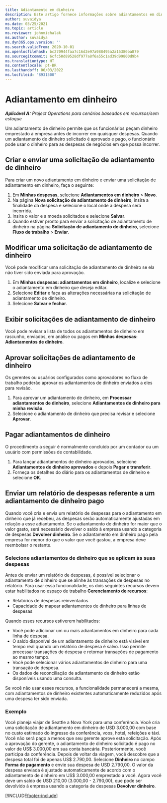 ```yaml
---
title: Adiantamento em dinheiro
description: Este artigo fornece informações sobre adiantamentos em dinheiro.
author: suvaidya
ms.date: 03/25/2021
ms.topic: article
ms.reviewer: johnmichalak
ms.author: suvaidya
ms.dyn365.ops.version: ''
ms.search.validFrom: 2020-10-01
ms.openlocfilehash: bc270944faa7c16d2e97a988495a2a16380ba879
ms.sourcegitcommit: 6cfc50d89528df977a8f6a55c1ad39d99800d9b4
ms.translationtype: HT
ms.contentlocale: pt-BR
ms.lasthandoff: 06/03/2022
ms.locfileid: "8931500"
---
```

# <a name="cash-advance"></a>Adiantamento em dinheiro

_**Aplicável A:** Project Operations para cenários baseados em recursos/sem estoque_

Um adiantamento de dinheiro permite que os funcionários peçam dinheiro emprestado à empresa antes de incorrer em quaisquer despesas. Quando um adiantamento de dinheiro solicitado é aprovado e pago, o funcionário pode usar o dinheiro para as despesas de negócios em que possa incorrer. 

## <a name="create-and-submit-a-cash-advance-request"></a>Criar e enviar uma solicitação de adiantamento de dinheiro
Para criar um novo adiantamento em dinheiro e enviar uma solicitação de adiantamento em dinheiro, faça o seguinte: 

1. Em **Minhas despesas**, selecione **Adiantamentos em dinheiro** > **Novo**. 
2. Na página **Nova solicitação de adiantamento de dinheiro**, insira a finalidade da despesa e selecione o local onde a despesa será incorrida.
3. Insira o valor e a moeda solicitados e selecione **Salvar**. 
4. Quando estiver pronto para enviar a solicitação de adiantamento de dinheiro na página **Solicitação de adiantamento de dinheiro**, selecione **Fluxo de trabalho** > **Enviar**.

## <a name="modify-a-cash-advance-request"></a>Modificar uma solicitação de adiantamento de dinheiro

Você pode modificar uma solicitação de adiantamento de dinheiro se ela não tiver sido enviada para aprovação.

1. Em **Minhas despesas: adiantamentos em dinheiro**, localize e selecione o adiantamento em dinheiro que deseja editar.
2. Selecione **Editar** e faça as alterações necessárias na solicitação de adiantamento de dinheiro. 
3. Selecione **Salvar e fechar**.


## <a name="view-cash-advance-requests"></a>Exibir solicitações de adiantamento de dinheiro
Você pode revisar a lista de todos os adiantamentos de dinheiro em rascunho, enviados, em análise ou pagos em **Minhas despesas: Adiantamentos de dinheiro**. 

## <a name="approve-cash-advance-requests"></a>Aprovar solicitações de adiantamento de dinheiro

Os gerentes ou usuários configurados como aprovadores no fluxo de trabalho poderão aprovar os adiantamentos de dinheiro enviados a eles para revisão. 

1. Para aprovar um adiantamento de dinheiro, em **Processar adiantamentos de dinheiro**, selecione **Adiantamentos de dinheiro para minha revisão**.
2. Selecione o adiantamento de dinheiro que precisa revisar e selecione **Aprovar**.  

## <a name="pay-cash-advances"></a>Pagar adiantamentos de dinheiro 
O procedimento a seguir é normalmente concluído por um contador ou um usuário com permissões de contabilidade.

1. Para lançar adiantamentos de dinheiro aprovados, selecione **Adiantamentos de dinheiro aprovados** e depois **Pagar e transferir**.  
2. Forneça os detalhes do diário para os adiantamentos de dinheiro e selecione **OK**. 

## <a name="submit-an-expense-report-against-a-paid-cash-advance"></a>Enviar um relatório de despesas referente a um adiantamento de dinheiro pago 

Quando você cria e envia um relatório de despesas para o adiantamento em dinheiro que já recebeu, as despesas serão automaticamente ajustadas em relação a esse adiantamento. Se o adiantamento de dinheiro for maior que o valor gasto, será necessário devolver o saldo à empresa usando a categoria de despesas **Devolver dinheiro**. Se o adiantamento em dinheiro pago pela empresa for menor do que o valor que você gastou, a empresa deve reembolsar o restante. 

### <a name="select-cash-advances-that-apply-to-your-expenses"></a>Selecione adiantamentos de dinheiro que se aplicam às suas despesas
Antes de enviar um relatório de despesas, é possível selecionar o adiantamento de dinheiro que se alinhe às transações de despesas no relatório. Para usar essa funcionalidade, os dois seguintes recursos devem estar habilitados no espaço de trabalho **Gerenciamento de recursos**:

  - Relatórios de despesas reinventados
  - Capacidade de mapear adiantamentos de dinheiro para linhas de despesas
 
 Quando esses recursos estiverem habilitados:
 
  - Você pode adicionar um ou mais adiantamentos em dinheiro para cada linha de despesa.
  - O saldo disponível de um adiantamento de dinheiro está visível em tempo real quando um relatório de despesa é salvo. Isso permite processar transações de despesa e retornar transações de pagamento ao mesmo tempo.
  - Você pode selecionar vários adiantamentos de dinheiro para uma transação de despesa.
  - Os dados de reconciliação de adiantamento de dinheiro estão disponíveis usando uma consulta. 
 
Se você não usar esses recursos, a funcionalidade permanecerá a mesma, com adiantamentos de dinheiro existentes automaticamente reduzidos após uma despesa ter sido enviada.

### <a name="example"></a>Exemplo 
Você planeja viajar de Seattle a Nova York para uma conferência. Você cria uma solicitação de adiantamento em dinheiro de USD 3.000,00 com base no custo estimado do ingresso da conferência, voos, hotel, refeições e táxi. Você não será pago a menos que seu gerente aprove esta solicitação. Após a aprovação do gerente, o adiantamento de dinheiro solicitado é pago no valor de US$ 3.000,00 em sua conta bancária. Posteriormente, você participa da conferência. Depois de voltar da viagem, você descobre que a despesa total foi de apenas US$ 2.790,00. Selecione **Dinheiro** no campo **Forma de pagamento** e envie sua despesa de USD 2.790,00. O valor da despesa enviada é ajustado automaticamente de acordo com o adiantamento de dinheiro em US$ 3.000,00 emprestado a você. Agora você deve um saldo de USD 210,00 (3.000,00 - 2.790,00), que pode ser devolvido à empresa usando a categoria de despesas **Devolver dinheiro**.



[!INCLUDE[footer-include](../includes/footer-banner.md)]
